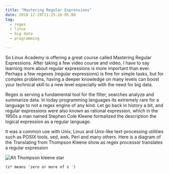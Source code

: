 ```yaml
---
title: "Mastering Regular Expressions"
date: 2018-12-29T11:25:28-05:00
tag:
  - regex
  - linux
  - big data
  - programming

---
```



So Linux Academy is offering a great course called Mastering Regular Expressions. After taking a few video course and video, I have to say learning more about regular expressions is more important than ever. Perhaps a few regexes (regular expressions) is fine for simple tasks, but for complex problems, having a deeper knowledge on many levels can boost your technical skill to a new level especially with the need for big data.

Regex is serving a fundamental tool for the filter, searches analyze and summarize data. In today programming languages its extremely rare for a language to not a regex engine of any kind. Let go back in history a bit, and regular expressions were also known as rational expression, which in the 1950s a man named  Stephen Cole Kleene formalized the description the logical expression as a regular language.

It was a common use with Unix, Linux and Unix-like text-processing utilities such as POSIX tools, sed, awk, Perl and many others. Here is a diagram of the Translating from Thompson Kleene show as regex processor translates a regular expression

![Alt Thompson kleene star](https://upload.wikimedia.org/wikipedia/commons/thumb/8/8e/Thompson-kleene-star.svg/500px-Thompson-kleene-star.svg.png)

`(s* means 'zero or more of s ')`

